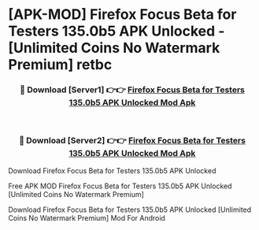 # [APK-MOD] Firefox Focus Beta for Testers 135.0b5 APK Unlocked - [Unlimited Coins No Watermark Premium] retbc



<div align="center">
<h3>🔴 Download [Server1] 👉👉 <a href="https://momento.my/?title=Firefox_Focus_Beta_for_Testers_135.0b5_APK_Unlocked">Firefox Focus Beta for Testers 135.0b5 APK Unlocked Mod Apk</a></h3><br>

<h3>🔴 Download [Server2] 👉👉 <a href="https://momento.my/?title=Firefox_Focus_Beta_for_Testers_135.0b5_APK_Unlocked">Firefox Focus Beta for Testers 135.0b5 APK Unlocked Mod Apk</a></h3>
</div>



Download Firefox Focus Beta for Testers 135.0b5 APK Unlocked 

Free APK MOD Firefox Focus Beta for Testers 135.0b5 APK Unlocked [Unlimited Coins No Watermark Premium]

Download Firefox Focus Beta for Testers 135.0b5 APK Unlocked [Unlimited Coins No Watermark Premium] Mod For Android
